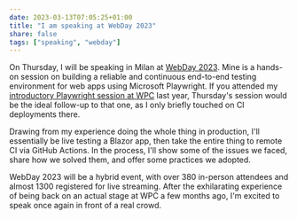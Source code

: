 ```yaml
---
date: 2023-03-13T07:05:25+01:00
title: "I am speaking at WebDay 2023"
share: false
tags: ["speaking", "webday"]
---
```

On Thursday, I will be speaking in Milan at [WebDay 2023][1]. Mine is a hands-on session on building a reliable and
continuous end-to-end testing environment for web apps using Microsoft Playwright. If you attended my [introductory
Playwright session at WPC][2] last year, Thursday's session would be the ideal follow-up to that one, as I
only briefly touched on CI deployments there.

Drawing from my experience doing the whole thing in production, I'll essentially be live testing a Blazor app, then take
the entire thing to remote CI via GitHub Actions. In the process, I'll show some of the issues we faced, share how we
solved them, and offer some practices we adopted.

WebDay 2023 will be a hybrid event, with over 380 in-person attendees and almost 1300 registered for live streaming.
After the exhilarating experience of being back on an actual stage at WPC a few months ago, I'm excited to speak once
again in front of a real crowd.



 [1]: https://www.webdayconf.it/
 [2]: https://nicolaiarocci.com/my-session-at-wpc-2022/
 [rss]: https://nicolaiarocci.com/index.xml
 [m]: https://fosstodon.org/@nicola
 [nl]: https://buttondown.email/nicolaiarocci
